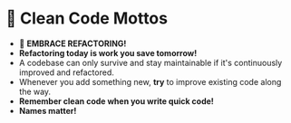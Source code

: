 # 🎯 Clean Code Mottos

- 🤝 **EMBRACE REFACTORING!**
- **Refactoring today is work you save tomorrow!**
- A codebase can only survive and stay maintainable if it's continuously improved and refactored.
- Whenever you add something new, **try** to improve existing code along the way.
- **Remember clean code when you write quick code!**
- **Names matter!**
